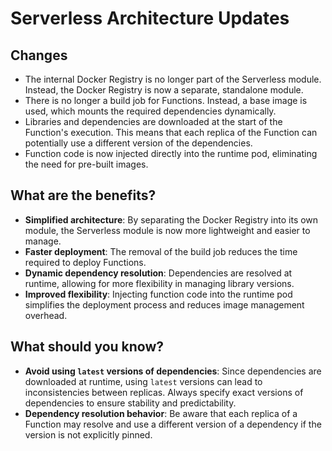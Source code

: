 # Serverless Architecture Updates

## Changes

- The internal Docker Registry is no longer part of the Serverless module. Instead, the Docker Registry is now a separate, standalone module.
- There is no longer a build job for Functions. Instead, a base image is used, which mounts the required dependencies dynamically.
- Libraries and dependencies are downloaded at the start of the Function's execution. This means that each replica of the Function can potentially use a different version of the dependencies.
- Function code is now injected directly into the runtime pod, eliminating the need for pre-built images.

## What are the benefits?

- **Simplified architecture**: By separating the Docker Registry into its own module, the Serverless module is now more lightweight and easier to manage.
- **Faster deployment**: The removal of the build job reduces the time required to deploy Functions.
- **Dynamic dependency resolution**: Dependencies are resolved at runtime, allowing for more flexibility in managing library versions.
- **Improved flexibility**: Injecting function code into the runtime pod simplifies the deployment process and reduces image management overhead.

## What should you know?

- **Avoid using `latest` versions of dependencies**: Since dependencies are downloaded at runtime, using `latest` versions can lead to inconsistencies between replicas. Always specify exact versions of dependencies to ensure stability and predictability.
- **Dependency resolution behavior**: Be aware that each replica of a Function may resolve and use a different version of a dependency if the version is not explicitly pinned.